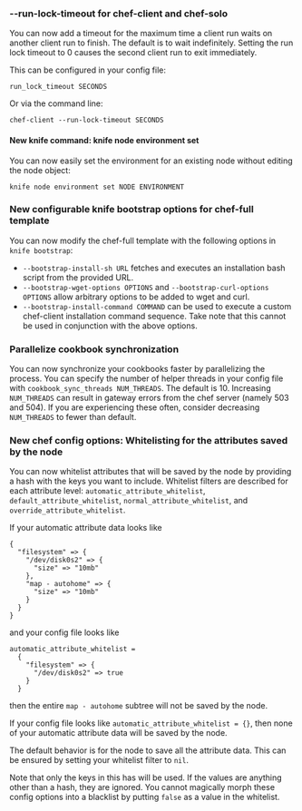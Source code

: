 <!---
This file is reset every time a new release is done. This file describes changes that have not yet been released.

Example Doc Change:
### Headline for the required change
Description of the required change.
-->

### --run-lock-timeout for chef-client and chef-solo
You can now add a timeout for the maximum time a client run waits on another client run to finish.
The default is to wait indefinitely.
Setting the run lock timeout to 0 causes the second client run to exit immediately.

This can be configured in your config file:
```
run_lock_timeout SECONDS
```

Or via the command line:
```
chef-client --run-lock-timeout SECONDS
```

#### New knife command: knife node environment set
You can now easily set the environment for an existing node without editing the node object:

```
knife node environment set NODE ENVIRONMENT
```
### New configurable knife bootstrap options for chef-full template
You can now modify the chef-full template with the following options in `knife bootstrap`:

* `--bootstrap-install-sh URL` fetches and executes an installation bash script from the provided URL.
* `--bootstrap-wget-options OPTIONS` and `--bootstrap-curl-options OPTIONS` allow arbitrary options to be added to wget and curl.
* `--bootstrap-install-command COMMAND` can be used to execute a custom chef-client installation command sequence. Take note that this cannot be used in conjunction with the above options.

### Parallelize cookbook synchronization

You can now synchronize your cookbooks faster by parallelizing the process. You can specify the number of helper threads in your config file with `cookbook_sync_threads NUM_THREADS`. The default is 10. Increasing `NUM_THREADS` can result in gateway errors from the chef server (namely 503 and 504). If you are experiencing these often, consider decreasing `NUM_THREADS` to fewer than default.

### New chef config options: Whitelisting for the attributes saved by the node

You can now whitelist attributes that will be saved by the node by providing a hash with the keys you want to include. Whitelist filters are described for each attribute level: `automatic_attribute_whitelist`, `default_attribute_whitelist`, `normal_attribute_whitelist`, and `override_attribute_whitelist`.

If your automatic attribute data looks like
````
{
  "filesystem" => {
    "/dev/disk0s2" => {
      "size" => "10mb"
    },
    "map - autohome" => {
      "size" => "10mb"
    }
  }
}
````
and your config file looks like
````
automatic_attribute_whitelist =
  {
    "filesystem" => {
      "/dev/disk0s2" => true
    }
  }
````
then the entire `map - autohome` subtree will not be saved by the node.

If your config file looks like `automatic_attribute_whitelist = {}`, then none of your automatic attribute data will be saved by the node.

The default behavior is for the node to save all the attribute data. This can be ensured by setting your whitelist filter to `nil`.

Note that only the keys in this has will be used. If the values are anything other than a hash, they are ignored. You cannot magically morph these config options into a blacklist by putting `false` as a value in the whitelist.
